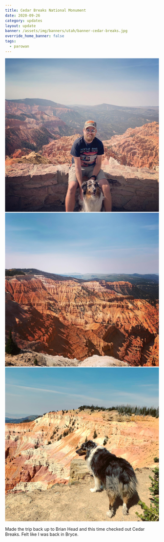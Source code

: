 ```yaml
---
title: Cedar Breaks National Monument
date: 2020-09-26
category: updates
layout: update
banner: /assets/img/banners/utah/banner-cedar-breaks.jpg
override_home_banner: false
tags:
  - parowan
---
```


<div class="img-slider">
    <img src="/assets/img/updates/utah/cedar-breaks/cedar-breaks-1.jpg">
    <img src="/assets/img/updates/utah/cedar-breaks/cedar-breaks-2.jpg">
    <img src="/assets/img/updates/utah/cedar-breaks/cedar-breaks-3.jpg">
</div>

<p class="text-center">
    Made the trip back up to Brian Head and this time checked out Cedar Breaks. Felt like I was back in Bryce.
</p>